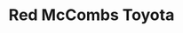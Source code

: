 ---
title: "Red McCombs Toyota"
url: /san-antonio/red-mccombs-toyota-interstate-10-west/
shop: car
---